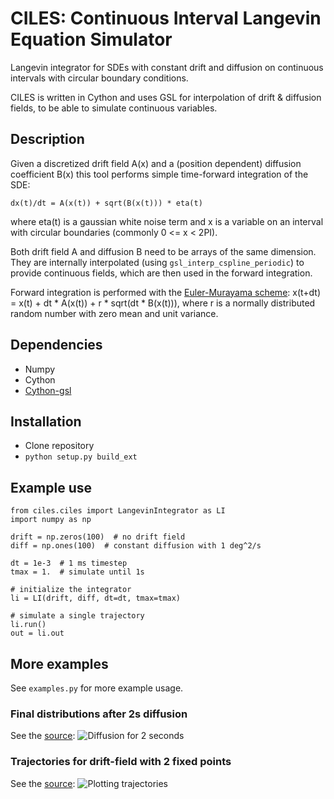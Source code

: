 # CILES: Continuous Interval Langevin Equation Simulator

Langevin integrator for SDEs with constant drift and diffusion on continuous intervals with circular boundary conditions.

CILES is written in Cython and uses GSL for interpolation of drift & diffusion fields, to be able to simulate continuous variables.

## Description

Given a discretized drift field A(x) and a (position dependent) diffusion coefficient B(x) this tool performs simple time-forward integration of the SDE:

```
dx(t)/dt = A(x(t)) + sqrt(B(x(t))) * eta(t)
```

where eta(t) is a gaussian white noise term and x is a variable on an interval with circular boundaries (commonly 0 <= x < 2PI).

Both drift field A and diffusion B need to be arrays of the same dimension. They are internally interpolated (using ``gsl_interp_cspline_periodic``) to provide continuous fields, which are then used in the forward integration.

Forward integration is performed with the [Euler-Murayama scheme](https://en.wikipedia.org/wiki/Euler%E2%80%93Maruyama_method):
x(t+dt) = x(t) + dt * A(x(t)) + r * sqrt(dt * B(x(t))),
where r is a normally distributed random number with zero mean and unit variance.

## Dependencies
* Numpy
* Cython
* [Cython-gsl](https://github.com/twiecki/CythonGSL)

## Installation
* Clone repository
* `python setup.py build_ext`

## Example use

```
from ciles.ciles import LangevinIntegrator as LI
import numpy as np

drift = np.zeros(100)  # no drift field
diff = np.ones(100)  # constant diffusion with 1 deg^2/s

dt = 1e-3  # 1 ms timestep
tmax = 1.  # simulate until 1s

# initialize the integrator
li = LI(drift, diff, dt=dt, tmax=tmax)

# simulate a single trajectory
li.run()
out = li.out
```

## More examples

See ``examples.py`` for more example usage.

### Final distributions after 2s diffusion
See the [source](https://github.com/flinz/ciles/blob/master/examples.py#L7):
![Diffusion for 2 seconds](https://user-images.githubusercontent.com/97735/33634816-ce92b380-da15-11e7-944c-e704cbe9cfab.png)

### Trajectories for drift-field with 2 fixed points
See the [source](https://github.com/flinz/ciles/blob/master/examples.py#L37):
![Plotting trajectories](https://user-images.githubusercontent.com/97735/33634815-ce790f48-da15-11e7-9cd9-1e08fdab9773.png)

